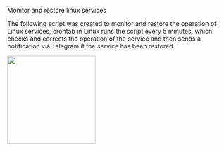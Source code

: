Monitor and restore linux services

The following script was created to monitor and restore the operation of Linux services, crontab in Linux runs the script every 5 minutes, which checks and corrects the operation of the service and then sends a notification via Telegram if the service has been restored.

<div align="left">
<img src="https://public.boxcloud.com/api/2.0/internal_files/1776984139043/versions/1957907714243/representations/jpg_paged_2048x2048/content/1.jpg?access_token=1!0AXyCdZY0pYZ_QZKCanwP0P5gtGo7Kb3_10dWdod7QIjvqTiyeqDOXSfzg3OZobyl15IUz3PU7lH0Xdnokxj5tJwqxwFxd5mGhmvPmpMr1NIXCV3i3CVYZjaBLoBzZGaRbI25QsDA6XnT82xrElaNQjTBbBYJXav7khYpZaGqcHlIswBlWCkwXAxsf7jg52gcqJR4HdGHgQ4TwBkfs3E4iCFjcBVR4XOxivxiZFsXwBB46haTmxGZzoL4rhKwr5WTSEJxGogwY2ROy10KzKO2-GUp9D24QBLM33KBRsyC1Hiq-JJ6x02gYB_iAPCgjMBXtzYpUnPHPMPOYXD1QIrkXc-t_RAjWPPfCkyrT0QCXJm4HHzDDg2mgaMorF0SU_xSqAvwuQX7uJE0kWU_VNhZGFq_UGcB1e1Eh-9lxYYTQb7d_aMgUfUzHvt-V37C9GsCWSgLhvkaXzy-eqnt1wBz7oAY-gUwZA69HtPAb9J-9sLcuQCEDXD3xLOYdTNvGRDZFLOV9TH6DT9oubxiD3RNiRadwj85ahZA80uzBvibf1AQu7VACAmBRqhwGVbEu7CnDj9x4HgU1GflWB9kDXKROG126dgXMWkaIOPcSVZ&shared_link=https%3A%2F%2Fapp.box.com%2Fs%2Fddrk4c2c8nehngayytennr2v9q0kvm6c&box_client_name=box-content-preview&box_client_version=3.0.0" width="200px" />
</div>
